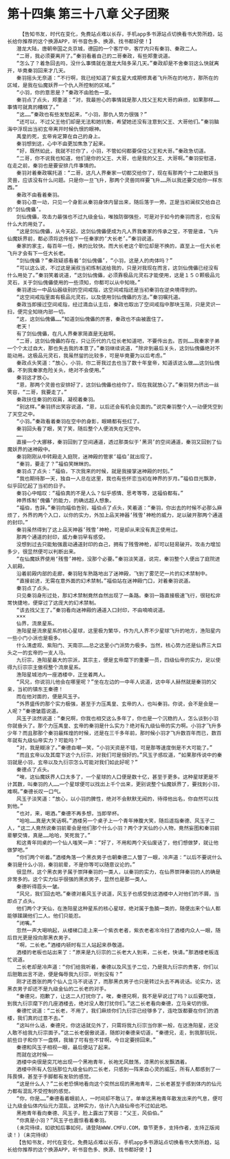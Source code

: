 # 第十四集 第三十八章 父子团聚
        【告知书友，时代在变化，免费站点难以长存，手机app多书源站点切换看书大势所趋，站长给你推荐的这个换源APP，听书音色多、换源、找书都好使！】
       潜龙大陆，唐朝帝国之炎京城，德园的一个客厅中，客厅内只有秦羽、秦政二人。
       “二哥，我必须要离开了。”秦羽看着自己的二哥秦政，有些郑重说道。
       “怎么了？着急回去吗，没什么事情就在潜龙大陆多呆几天。”秦政却是不舍秦羽这么快就离开，毕竟秦羽回来才几天。
       秦羽摇头无奈道：“不行啊，我已经知道了紫玄星大成期修真者飞升所在的地方，那所在的区域，是我在仙魔妖界一个仇人所控制的区域。”
       “小羽，你的意思是？”秦政不由脸色一变。
       秦羽点了点头，郑重道：“对，我最担心的事情就是那人找父王和大哥的麻烦，如果那样……事情可就真的糟糕了。”
       “这……”秦政也有些发愁起来，“小羽，那仇人势力很强？”
       “还可以，不过父王他们却是无法和她抗衡，希望她还没有注意到父王、大哥他们。”秦羽脑海中浮现出当初玄帝离开时候仇恨的眼神。
       禹皇的死，玄帝肯定算在自己的身上。
       秦羽想到这，心中不由更加焦急了起来。
       “好，既然如此，我就不拦你了，小羽，不管如何都要保住父王和大哥。”秦政急切道。
       “二哥，你不说我也知道，他们是你的父王、大哥，也是我的父王、大哥啊。”秦羽安慰道，在走之前，秦羽也是要安排几件事情的。
       秦羽对着秦政嘱托道：“二哥，这凡人界秦家一切都交给你了，现在有那两个十二劫散妖当灵兽，应该没有什么问题。只是你一旦飞升，那两个灵兽同样要飞升……所以我还要交给你一样东西。”
       秦政不由看着秦羽。
       秦羽心意一动，只见一个身影从秦羽身体内冒出来，随后落于一旁。正是当初澜叔交给自己的‘剑仙傀儡’。
       剑仙傀儡，攻击力最强也不过九级金仙，唯独防御强些，可是对于如今的秦羽而言，也没有什么大的用处了。
       “这是剑仙傀儡，从今天起，这剑仙傀儡便成为凡人界我秦家的传承之宝，不管是谁，飞升仙魔妖界前，都必须将这传给下一任秦家的‘大长老’。”秦羽说道。
       秦家的家主，每百年一任，换的比较快。而大长老这个职位却是不换的，直至上一任大长老飞升才会有下一任大长老。
       “剑仙傀儡？”秦政疑惑看着‘剑仙傀儡’，“小羽，这是人的肉体吗？”
       “可以这么说，不过这是澜叔当初炼制送给我的，只是对我现在而言，这剑仙傀儡已经没有什么用处了。”秦羽笑着说道，“这剑仙傀儡，必须靠极品元灵石才能使用，这是１５０颗极品元灵石，关于剑仙傀儡使用的一些须知，你都可以从中知晓。”
       秦羽递出一中品仙器级别的空间戒指，这空间戒指还是当初秦羽在逆央境得到的。
       “这空间戒指里面有极品元灵石，以及使用剑仙傀儡的方法。”秦羽嘱托道。
       秦政当即接过空间戒指，经过滴血认主后，秦政也取出了空间戒指中那块玉简，只是灵识一扫，便完全知晓内部一切。
       “这，这剑仙傀儡……”知道剑仙傀儡的厉害，秦政也不由被震住了。
       老天！
       有了剑仙傀儡，在凡人界秦家简直是无敌啊。
       “二哥，这剑仙傀儡的存在，只让历代的几位长老知道吧，不要传出去。否则……我秦家子弟一个个太过自大，那也失去我的本意了。”秦羽继续说道，“除非到最后关头，这剑仙傀儡绝对不能动用。这极品元灵石，我虽然留的比较多，可是毕竟要为以后考虑。”
       秦政点头笑道：“放心，小羽，你二哥我过去也当了数十年皇帝，知道该这么做……这剑仙傀儡，不到我秦家危险关头，绝对不会使用。”
       秦羽这才放心。
       “恩，那两个灵兽也安排好了，这剑仙傀儡也给你了。现在我就放心了。”秦羽努力挤出一丝笑容，“二哥，我要走了。”
       秦政扶住秦羽的双肩，凝视着秦羽。
       “别这样。”秦羽挤出笑容说道，“恩，以后还会有机会见面的。”说完秦羽整个人一动便凭空到了天空之中。
       “小羽。”秦政看着秦羽在空中的身影，眼睛都有些红了。
       秦羽回头看了眼，笑了笑，随后整个人便消失在天空中。
       ……
       直接一个大挪移，秦羽回到了空间通道，透过那类似于‘黑洞’的空间通道，秦羽又回到了仙魔妖界的迷神殿中。
       秦羽刚刚从中转殿走入庭院，迷神殿的管家‘福伯’就出现了。
       “秦羽，要走了？”福伯笑眯眯的。
       秦羽点了点头：“福伯，下次我来的时候，就是我接掌迷神殿的时刻。”
       “我也期待那一天，独自一人总在这里，我也有些怀恋当初在神界的岁月。”福伯目光飘渺，似乎回忆起了当初的日子。
       秦羽心中暗叹：“福伯真的不是人么？似乎感情、思考等等，这福伯都有。”
       神界炼制‘傀儡’的能力，的确远超人想象。
       “福伯，告辞。”秦羽向福伯告别，福伯点了点头，笑着道：“秦羽，你出去的时候不必那么麻烦了，外界的两个入口，以你的实力，外加上品天神器‘残雪’神枪的威力，足以破开那两个通道的封印。”
       秦羽虽然得到了这上品天神器‘残雪’神枪，可是却从来没有真正使用过。
       那两个通道的封印，威力秦羽早有感受。
       没想到过去只能勉强震动通道封印的自己，拥有了残雪神枪，却可以轻易破开。攻击力增加多少，很显然便可以判断出来。
       “在仙魔妖界使用‘残雪’神枪，没那个必要。”秦羽淡笑道，说完，秦羽整个人便出了庭院进入前殿。
       沿着前殿内部的走廊，秦羽轻车熟路地出了迷神殿，飞到了雾茫茫一片的幻术禁制中。
       “直接前进，无需在意外面的幻术禁制。”福伯站在迷神殿门口，对着秦羽说道。
       秦羽点了点头。
       只见秦羽身形过处，那幻术禁制竟然自然出现了一条路。秦羽一路直接极速飞行，很轻松非常快捷地，便穿过了这庞大的幻术禁制。
       “该去找父王了。”秦羽看向迷神殿的通道入口封印，不由喃喃说道。
       ×××
       仙界，流泉星系。
       渔阳星是流泉星系的核心星球，这里极为繁华，作为凡人界不少星球飞升的地方，渔阳星内一些小门小派也是极多。
       什么清虚观、紫阳门、天南宗……总之这里小门派势力极多。当然，核心势力还是仙界三大巨头之一的玄帝的一支人马。
       九衍宗，渔阳星最大的宗派，其宗主，便是玄帝麾下的重要一员，四级仙帝的实力，足以使得九衍宗宗主傲视整个流泉星系。
       渔阳星城池内一座酒楼中，正坐着两人。
       “风兄，你说羽儿他会在哪里呢？”坐在左边的一中年人说道，这中年人赫然就是秦羽的父亲，当初的镇东王秦德！
       而在他对面的，便是风玉子。
       “外界盛传的那个实力极强，甚至于力压禹皇、玄帝的人，也叫秦羽。你说，会不是会是一人呢？”秦德皱眉说道。
       风玉子淡然说道：“秦兄啊，你我也相交这么多年了，你也是一个沉稳的人，怎么谈到小羽你就昏头了。那个力压禹皇、玄帝的秦羽是什么实力？绝对有九级仙帝的实力啊。小羽才飞升多少年？而且那那个秦羽最辉煌的时候，还是在三千多年前，那时候小羽才飞升数百年而已，数百年就有九级仙帝实力？可能吗？”
       “对，我是糊涂了。”秦德自嘲一笑，“小羽天资是不错，可是那等速度倒是不大可能了。”
       “而且玄帝以及其麾下这个九衍宗，对我们可是很好的。”风玉子感叹道，“如果那传说中的秦羽就是小羽，玄帝以及九衍宗怎么可能对我们如此好呢？”
       秦德点了点头。
       “唉，这仙魔妖界人口太多了，一个星球的人口便是数十亿，甚至于更多。这种星球更是不计其数，叫秦羽的人……一个星球便可以找出上千个出来，更别说整个仙魔妖界了，要找到小羽，难啊。”秦德长叹一口气。
       风玉子淡笑道：“放心，以小羽的脾性，绝对不会默默无闻的，待得他出名，你自然可以找到他。”
       “也对，来，喝酒。”秦德不再多想，当即举杯。
       “哈哈……真是大笑话啊。”酒楼另一个桌子上一个青年捧腹大笑，随后遥指秦德、风玉子二人，“这二人竟然说秦羽前辈会是他们那个什么小羽？两个才天仙的小人物，竟然妄图和秦羽前辈攀交情，真是……哈哈，笑死我了。”
       和这青年同桌的一个仙人嗤笑一声：“好了，不用和两个天仙废话了，他们想做梦，就让他做梦吧。”
       “你们两个听着。”酒楼角落一个黑衣男子也朝秦德二人瞥了一眼，冷声道：“以后不要说什么秦羽是什么小羽，秦羽前辈，不是你等可以随意议论的。”
       很显然，这个黑衣男子属于崇拜秦羽的一类人，以秦羽的实力，在仙界崇拜秦羽的人的确是非常多的。这个实力似乎很强的黑衣男子，显然也是那一类人。
       秦德听得眉头一皱。
       “风兄，我们回去吧。”秦德对着风玉子说道，风玉子也感受到这酒楼中人对他们的不屑，当即点了点头。
       他们两个才天仙，在渔阳星这种星系的核心星球，绝对属于鱼腩一类的，随便出来个仙人都能够蹂躏他们二人。他们只能忍。
       “闭嘴。”
       忽然一声大喝响起，从楼梯口走上来一个紫衣老者，紫衣老者冷冷扫了酒楼内众人一眼，随后目光更是投向那黑衣男子。
       “啊，二长老。”酒楼内顿时有三人站起来恭敬道。
       酒楼的老板也站出来了：“原来是九衍宗的二长老大人到来，二长老，快请。”那酒楼老板连忙说道。
       二长老却是冷声道：“你们给我听着，秦德以及风玉子二位，乃是我九衍宗的贵客，你们以后胆敢出言不逊，便是侮辱我九衍宗，听到没有？”
       刚才还嚣张的两个仙人立马不说话了，而那黑衣男子也只是转过头去不再说话。论实力，这黑衣男子却还不是九级金仙的二长老的对手。
       “秦德兄，抱歉了，让这二人打扰你了。唉，秦德兄啊，我不是早说过了吗？以后要吃饭，到我九衍宗麾下的几座酒楼去，绝对没人敢打扰你们。”这二长老看向秦德，立马亲切的很。
       秦德忙说道：“二长老，不用了，我们麻烦你们九衍宗已经够多了，连吃饭都要在你们的酒楼，我们真的过意不去。”
       “这叫什么话，秦德兄，你这话就见外了，只需将我九衍宗当你家一般，在这渔阳星，还没人敢不给我九衍宗面子。”这二长老倨傲说道，随即对秦德亲切道，“秦德兄，走，到我那玩玩，前些日子和你下一盘棋，我输了可有些不甘啊，今日定要捞回来。”
       秦德和风玉子相视一眼，最后便站了起来。
       而就在这时候——
       酒楼中央很是突兀地出现一个黑袍青年，长袍无风鼓荡，漆黑的长发飘洒着。
       酒楼中所有人包括那位九级金仙的二长老，只感到一阵来自心灵的威压，所有人都感到了一阵畏惧，甚至于手脚都有发软的感觉。
       “这是什么人？”二长老恐惧地看向这个突然出现的黑袍青年，二长老甚至于感到体内的仙元力都有混乱不受控制的感觉。
       “你，你是……”秦德看着眼前人，一时间却不敢认了。单单这黑袍青年散发出来的气息，便可让九级金仙体内仙元力混乱，这种实力，估计八九级仙帝也不过如此吧。
       黑袍青年看向秦德、风玉子，脸上露出了笑容：“父王，风伯伯。”
       “你真是小羽？”风玉子也震惊看着秦羽。
       (未完待续，如欲知后事如何，请登陆WWW.CMFU.COM，章节更多，支持作者，支持正版阅读！)（未完待续）
       【告知书友，时代在变化，免费站点难以长存，手机app多书源站点切换看书大势所趋，站长给你推荐的这个换源APP，听书音色多、换源、找书都好使！】